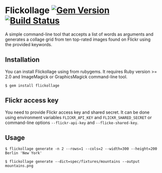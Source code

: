 # Flickollage [![Gem Version](https://badge.fury.io/rb/flickollage.svg)](https://badge.fury.io/rb/flickollage) [![Build Status](https://travis-ci.org/alexandrz/flickollage.svg?branch=master)](https://travis-ci.org/alexandrz/flickollage)

A simple command-line tool that accepts a list of words as arguments and generates
a collage grid from ten top-rated images found on Flickr using the provided keywords.

## Installation

You can install Flickollage using from rubygems. It requires Ruby version >= 2.0 and
ImageMagick or GraphicsMagick command-line tool.

    $ gem install flickollage

## Flickr access key

You need to provide Flickr access key and shared secret. It can be done using environment
variables `FLICKR_API_KEY` and `FLICKR_SHARED_SECRET` or command-line options
`--flickr-api-key` and `--flicke-shared-key`.

## Usage

    $ flickollage generate -n 2 --rows=1 --cols=2 --width=300 --height=200 Berlin 'New York'

    $ flickollage generate --dict=spec/fixtures/mountains --output mountains.png

